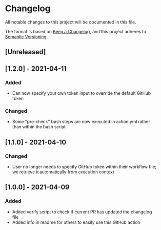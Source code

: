 # Changelog
All notable changes to this project will be documented in this file.

The format is based on [Keep a Changelog](https://keepachangelog.com/en/1.0.0/),
and this project adheres to [Semantic Versioning](https://semver.org/spec/v2.0.0.html).

## [Unreleased]

## [1.2.0] - 2021-04-11
### Added
- Can now specify your own token input to override the default GitHub token

### Changed
- Some "pre-check" bash steps are now executed in action.yml rather than within the bash script

## [1.1.0] - 2021-04-10
### Changed
- User no longer needs to specify GitHub token within their workflow file; we retrieve it automatically from execution context

## [1.0.0] - 2021-04-09
### Added
- Added verify script to check if current PR has updated the changelog file
- Added info in readme for others to easily use this GitHub action

